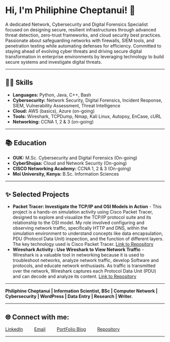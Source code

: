 # Hi, I'm Philiphine Cheptanui! 👋

A dedicated Network, Cybersecurity and Digital Forensics Specialist focused on designing secure, resilient infrastructures through advanced threat detection, zero-trust frameworks, and cloud security best practices. Passionate about safeguarding networks with firewalls, SIEM tools, and penetration testing while automating defenses for efficiency. Committed to staying ahead of evolving cyber threats and driving secure digital transformation in enterprise environments by leveraging technology to build secure systems and investigate digital threats.

---

## 👩‍💻 Skills

* **Languages:** Python, Java, C++, Bash
* **Cybersecurity:** Network Security, Digital Forensics, Incident Response, SIEM, Vulnerability Assessment, Threat Intelligence
* **Cloud:** AWS (basics), Azure (on-going)
* **Tools:** Wireshark, TCPDump, Nmap, Kali Linux, Autopsy, EnCase, cURL
* **Networking:** CCNA 1, 2 & 3 (on-going)

---

## 📚 Education

* **OUK:** M.Sc. Cybersecurity and Digital Forensics (On-going)
* **CyberShujaa:** Cloud and Network Security (On-going)
* **CISCO Networking Academy:** CCNA 1, 2 & 3 (On-going)
* **Moi University, Kenya:** B.Sc. Information Sciences

---

## ✨ Selected Projects

* **Packet Tracer: Investigate the TCP/IP and OSI Models in Action** - This project is a hands-on simulation activity using Cisco Packet Tracer, designed to explore and visualize the TCP/IP protocol suite and its relationship to the OSI model. My role involved configuring and observing network traffic, specifically HTTP and DNS, within the simulation environment to understand concepts like data encapsulation, PDU (Protocol Data Unit) inspection, and the function of different layers. The key technology used is Cisco Packet Tracer. [Link to Repository](https://github.com/philiphineck/Packet-Tracer-_Investigate-the-TCP_IP-and-OSI-Models-in-Action)
* **Wireshark Activity : Use Wireshark to View Network Traffic** - Wireshark is a valuable tool in networking because it is used to troubleshoot networks, analyze network traffic, develop Software and protocols, and educate network enthusiasts. As traffic is transmitted over the network, Wireshark captures each Protocol Data Unit (PDU) and can decode and analyze its content. [Link to Repository](https://github.com/philiphineck/Use-Wireshark-to-View-Network-Traffic)

---
**Philiphine Cheptanui | Information Scientist, BSc | Computer Network | Cybersecurity | WordPress | Data Entry | Research | Writer.**

---

## 🌐 Connect with me:

 [LinkedIn](https://linkedin.com/in/philiphinecheptanui) &emsp;&emsp;
 [Email](koimaphilipine@gmail.com) &emsp;&emsp;
 [PortFolio Blog](https://compnetworksecurity.blogspot.com/) &emsp;&emsp;
 [Repository](https://github.com/philiphineck/Use-Wireshark-to-View-Network-Traffic) 

---
